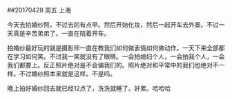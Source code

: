 ##20170428     周五     上海

今天去拍婚纱照，不过去的有点早。然后开始化妆，然后一起开车去外景。不过一天真是辛苦弟弟了。一直在陪着开车。

拍婚纱最好玩的就是摄影师一直在教我们如何做表情如何做动作。一天下来全部都在学习如何笑。不过我一笑就没有了眼睛。一会拍媳妇个人，一会拍我个人，一会我们都要上。反正照片绝对是不会骗我们的。照片绝对和平常中的我们也绝对不一样。不过婚纱照本来就是这样。不是吗。

晚上拍好婚纱回去就已经12点了，洗洗就睡了。好累。哈哈哈

